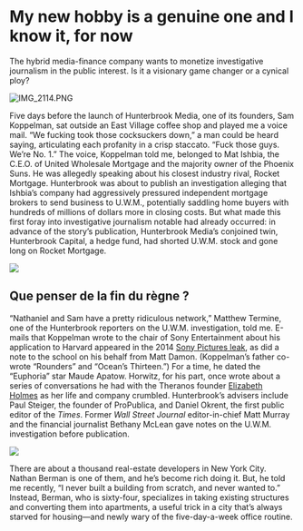 # My new hobby is a genuine one and I know it, for now

The hybrid media-finance company wants to monetize investigative journalism in the public interest. Is it a visionary game changer or a cynical ploy?

![IMG\_2114.PNG](https://cdn.adoucoure.com/assets/_14b7d7104d272a6c52c1674c1419080d74476d08.webp "Malick is for the outsiders")

Five days before the launch of Hunterbrook Media, one of its founders, Sam Koppelman, sat outside an East Village coffee shop and played me a voice mail. “We fucking took those cocksuckers down,” a man could be heard saying, articulating each profanity in a crisp staccato. “Fuck those guys. We’re No. 1.” The voice, Koppelman told me, belonged to Mat Ishbia, the C.E.O. of United Wholesale Mortgage and the majority owner of the Phoenix Suns. He was allegedly speaking about his closest industry rival, Rocket Mortgage. Hunterbrook was about to publish an investigation alleging that Ishbia’s company had aggressively pressured independent mortgage brokers to send business to U.W.M., potentially saddling home buyers with hundreds of millions of dollars more in closing costs. But what made this first foray into investigative journalism notable had already occurred: in advance of the story’s publication, Hunterbrook Media’s conjoined twin, Hunterbrook Capital, a hedge fund, had shorted U.W.M. stock and gone long on Rocket Mortgage.

![](https://cdn.adoucoure.com/assets/4eff7f66c247fa7595c440ba54b8b67e3a96c1266080cffc1d918ce3ce57e3ea.svg)

## Que penser de la fin du règne ?

“Nathaniel and Sam have a pretty ridiculous network,” Matthew Termine, one of the Hunterbrook reporters on the U.W.M. investigation, told me. E-mails that Koppelman wrote to the chair of Sony Entertainment about his application to Harvard appeared in the 2014 [Sony Pictures leak](https://www.newyorker.com/magazine/2021/04/26/the-incredible-rise-of-north-koreas-hacking-army), as did a note to the school on his behalf from Matt Damon. (Koppelman’s father co-wrote “Rounders” and “Ocean’s Thirteen.”) For a time, he dated the “Euphoria” star Maude Apatow. Horwitz, for his part, once wrote about a series of conversations he had with the Theranos founder [Elizabeth Holmes](https://www.newyorker.com/magazine/2014/12/15/blood-simpler) as her life and company crumbled. Hunterbrook’s advisers include Paul Steiger, the founder of ProPublica, and Daniel Okrent, the first public editor of the *Times*. Former *Wall Street Journal* editor-in-chief Matt Murray and the financial journalist Bethany McLean gave notes on the U.W.M. investigation before publication.

![](https://cdn.adoucoure.com/assets/_1fb5b4f7e9965d9e5ee3bd521fdb03a45bdbb4f2.webp)

There are about a thousand real-estate developers in New York City. Nathan Berman is one of them, and he’s become rich doing it. But, he told me recently, “I never built a building from scratch, and never wanted to.” Instead, Berman, who is sixty-four, specializes in taking existing structures and converting them into apartments, a useful trick in a city that’s always starved for housing—and newly wary of the five-day-a-week office routine.
